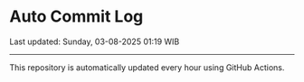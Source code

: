 # Auto Commit Log

Last updated: Sunday, 03-08-2025 01:19 WIB

---

This repository is automatically updated every hour using GitHub Actions.
